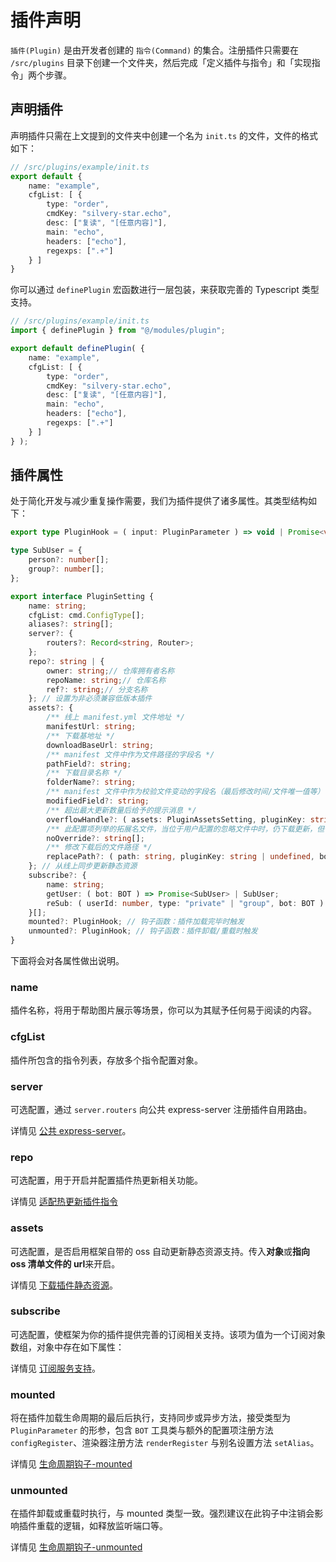 # 插件声明

`插件(Plugin)` 是由开发者创建的 `指令(Command)` 的集合。注册插件只需要在 `/src/plugins` 目录下创建一个文件夹，然后完成「定义插件与指令」和「实现指令」两个步骤。

## 声明插件

声明插件只需在上文提到的文件夹中创建一个名为 `init.ts` 的文件，文件的格式如下：

```ts
// /src/plugins/example/init.ts
export default {
    name: "example",
    cfgList: [ {
        type: "order",
        cmdKey: "silvery-star.echo",
        desc: ["复读", "[任意内容]"],
        main: "echo",
        headers: ["echo"],
        regexps: [".+"]
    } ]
}
```

你可以通过 `definePlugin` 宏函数进行一层包装，来获取完善的 Typescript 类型支持。

```ts
// /src/plugins/example/init.ts
import { definePlugin } from "@/modules/plugin";

export default definePlugin( {
    name: "example",
    cfgList: [ {
        type: "order",
        cmdKey: "silvery-star.echo",
        desc: ["复读", "[任意内容]"],
        main: "echo",
        headers: ["echo"],
        regexps: [".+"]
    } ]
} );
```

## 插件属性

处于简化开发与减少重复操作需要，我们为插件提供了诸多属性。其类型结构如下：

```ts
export type PluginHook = ( input: PluginParameter ) => void | Promise<void>;

type SubUser = {
    person?: number[];
    group?: number[];
};

export interface PluginSetting {
    name: string;
    cfgList: cmd.ConfigType[];
    aliases?: string[];
    server?: {
        routers?: Record<string, Router>;
    };
    repo?: string | {
        owner: string;// 仓库拥有者名称
        repoName: string;// 仓库名称
        ref?: string;// 分支名称
    }; // 设置为非必须兼容低版本插件
    assets?: {
        /** 线上 manifest.yml 文件地址 */
        manifestUrl: string;
        /** 下载基地址 */
        downloadBaseUrl: string;
        /** manifest 文件中作为文件路径的字段名 */
        pathField?: string;
        /** 下载目录名称 */
        folderName?: string;
        /** manifest 文件中作为校验文件变动的字段名（最后修改时间/文件唯一值等） */
        modifiedField?: string;
        /** 超出最大更新数量后给予的提示消息 */
        overflowHandle?: ( assets: PluginAssetsSetting, pluginKey: string | undefined, bot: BOT ) => any;
        /** 此配置项列举的拓展名文件，当位于用户配置的忽略文件中时，仍下载更新，但仅更新新增内容不对原内容进行覆盖 */
        noOverride?: string[];
        /** 修改下载后的文件路径 */
        replacePath?: ( path: string, pluginKey: string | undefined, bot: BOT ) => string;
    }; // 从线上同步更新静态资源
    subscribe?: {
        name: string;
        getUser: ( bot: BOT ) => Promise<SubUser> | SubUser;
        reSub: ( userId: number, type: "private" | "group", bot: BOT ) => Promise<void> | void;
    }[];
    mounted?: PluginHook; // 钩子函数：插件加载完毕时触发
    unmounted?: PluginHook; // 钩子函数：插件卸载/重载时触发
}
```

下面将会对各属性做出说明。

### name

插件名称，将用于帮助图片展示等场景，你可以为其赋予任何易于阅读的内容。

### cfgList

插件所包含的指令列表，存放多个指令配置对象。

### server

可选配置，通过 `server.routers` 向公共 express-server 注册插件自用路由。

详情见 [公共 express-server](./public-server.md)。

### repo

可选配置，用于开启并配置插件热更新相关功能。

详情见 [适配热更新插件指令](./hot-update.md)

### assets

可选配置，是否启用框架自带的 oss 自动更新静态资源支持。传入**对象**或**指向 oss 清单文件的 url**来开启。

详情见 [下载插件静态资源](./static-resource.md)。

### subscribe

可选配置，使框架为你的插件提供完善的订阅相关支持。该项为值为一个订阅对象数组，对象中存在如下属性：

详情见 [订阅服务支持](./subscribe.md)。

### mounted

将在插件加载生命周期的最后后执行，支持同步或异步方法，接受类型为 `PluginParameter` 的形参，包含 `BOT` 工具类与额外的配置项注册方法 `configRegister`、渲染器注册方法 `renderRegister` 与别名设置方法 `setAlias`。

详情见 [生命周期钩子-mounted](./lifecycle.md#mounted)

### unmounted

在插件卸载或重载时执行，与 mounted 类型一致。强烈建议在此钩子中注销会影响插件重载的逻辑，如释放监听端口等。

详情见 [生命周期钩子-unmounted](./lifecycle.md#unmounted)
